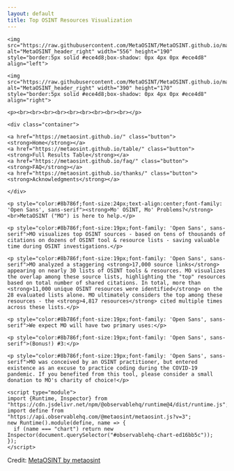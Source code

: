 ```yaml
---
layout: default
title: Top OSINT Resources Visualization
---
```


   <style>
    .container{  
      text-align: center;  
    }  
    .button {
      border: 2px solid #8b786f;
      border-radius: 8px;
      padding: 5px 15px;
      background-color: #f5f5f5;
      color: #8b786f;
      font-size: 23px;
      cursor: pointer;
      font-family: 'Roboto', sans-serif;
    }
  </style>

  <body style="margin-right:95px;margin-left:95px">
  
    <img src="https://raw.githubusercontent.com/MetaOSINT/MetaOSINT.github.io/main/header_left.PNG" alt="MetaOSINT_header_right" width="556" height="190" style="border:5px solid #ece4d8;box-shadow: 0px 4px 0px #ece4d8" align="left">

    <img src="https://raw.githubusercontent.com/MetaOSINT/MetaOSINT.github.io/main/header_right.PNG" alt="MetaOSINT_header_right" width="390" height="170" style="border:5px solid #ece4d8;box-shadow: 0px 4px 0px #ece4d8" align="right">
 
    <p><br><br><br><br><br><br><br><br><br></p>
  
    <div class="container">  
      
    <a href="https://metaosint.github.io/" class="button"><strong>Home</strong></a>
    <a href="https://metaosint.github.io/table/" class="button"><strong>Full Results Table</strong></a>
    <a href="https://metaosint.github.io/faq/" class="button"><strong>FAQ</strong></a>
    <a href="https://metaosint.github.io/thanks/" class="button"><strong>Acknowledgments</strong></a>
       
    </div>

    <p style="color:#8b786f;font-size:24px;text-align:center;font-family: 'Open Sans', sans-serif"><strong>Mo' OSINT, Mo' Problems?</strong>
    <br>MetaOSINT ("MO") is here to help.</p>

    <p style="color:#8b786f;font-size:19px;font-family: 'Open Sans', sans-serif">MO visualizes top OSINT sources - based on tens of thousands of citations on dozens of OSINT tool & resource lists - saving valuable time during OSINT investigations.</p>
    
    <p style="color:#8b786f;font-size:19px;font-family: 'Open Sans', sans-serif">MO analyzed a staggering <strong>17,000 source links</strong> appearing on nearly 30 lists of OSINT tools & resources. MO visualizes the overlap among these source lists, highlighting the "top" resources based on total number of shared citations. In total, more than <strong>11,000 unique OSINT resources were identified</strong> on the 28 evaluated lists alone. MO ultimately considers the top among these resources - the <strong>4,817 resources</strong> cited multiple times across these lists.</p>
    
    <p style="color:#8b786f;font-size:19px;font-family: 'Open Sans', sans-serif">We expect MO will have two primary uses:</p>
    
    <p style="color:#8b786f;font-size:19px;font-family: 'Open Sans', sans-serif">(Bonus!) #3:</p>
    
    <p style="color:#8b786f;font-size:19px;font-family: 'Open Sans', sans-serif">MO was conceived by an OSINT practitioner, but entered existence as an excuse to practice coding during the COVID-19 pandemic. If you benefited from this tool, please consider a small donation to MO's charity of choice!</p>

    <script type="module">
    import {Runtime, Inspector} from "https://cdn.jsdelivr.net/npm/@observablehq/runtime@4/dist/runtime.js";
    import define from "https://api.observablehq.com/@metaosint/metaosint.js?v=3";
    new Runtime().module(define, name => {
      if (name === "chart") return new Inspector(document.querySelector("#observablehq-chart-ed16bb5c"));
    });
    </script>

  </body>

<div id="observablehq-chart-ed16bb5c"></div>
<p>Credit: <a href="https://observablehq.com/@metaosint/metaosint">MetaOSINT by metaosint</a></p>
